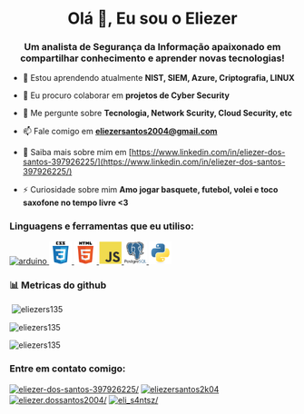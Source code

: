 <h1 align="center">Olá 👋, Eu sou o Eliezer</h1>
<h3 align="center">Um analista de Segurança da Informação apaixonado em compartilhar conhecimento e aprender novas tecnologias!</h3>


- 🌱 Estou aprendendo atualmente **NIST, SIEM, Azure, Criptografia, LINUX**

- 👯 Eu procuro colaborar em **projetos de Cyber Security**

- 💬 Me pergunte sobre **Tecnologia, Network Scurity, Cloud Security, etc**

- 📫 Fale comigo em **eliezersantos2004@gmail.com**

- 📄 Saiba mais sobre mim em [https://www.linkedin.com/in/eliezer-dos-santos-397926225/](https://www.linkedin.com/in/eliezer-dos-santos-397926225/)

- ⚡ Curiosidade sobre mim **Amo jogar basquete, futebol, volei e toco saxofone no tempo livre <3**

<h3 align="left">Linguagens e ferramentas que eu utiliso:</h3>
<p align="left"> <a href="https://www.arduino.cc/" target="_blank" rel="noreferrer"> <img src="https://cdn.worldvectorlogo.com/logos/arduino-1.svg" alt="arduino" width="40" height="40"/> </a> <a href="https://www.w3schools.com/css/" target="_blank" rel="noreferrer"> <img src="https://raw.githubusercontent.com/devicons/devicon/master/icons/css3/css3-original-wordmark.svg" alt="css3" width="40" height="40"/> </a> <a href="https://www.w3.org/html/" target="_blank" rel="noreferrer"> <img src="https://raw.githubusercontent.com/devicons/devicon/master/icons/html5/html5-original-wordmark.svg" alt="html5" width="40" height="40"/> </a> <a href="https://developer.mozilla.org/en-US/docs/Web/JavaScript" target="_blank" rel="noreferrer"> <img src="https://raw.githubusercontent.com/devicons/devicon/master/icons/javascript/javascript-original.svg" alt="javascript" width="40" height="40"/> </a> <a href="https://www.postgresql.org" target="_blank" rel="noreferrer"> <img src="https://raw.githubusercontent.com/devicons/devicon/master/icons/postgresql/postgresql-original-wordmark.svg" alt="postgresql" width="40" height="40"/> </a> <a href="https://www.python.org" target="_blank" rel="noreferrer"> <img src="https://raw.githubusercontent.com/devicons/devicon/master/icons/python/python-original.svg" alt="python" width="40" height="40"/> </a> </p>

<h3 align="left">📊 Metricas do github</h3>
<p>&nbsp;<img align="center" src="https://github-readme-stats.vercel.app/api?username=eliezers135&show_icons=true&locale=en" alt="eliezers135" /></p>

<p><img align="center" src="https://github-readme-streak-stats.herokuapp.com/?user=eliezers135&" alt="eliezers135" /></p>

<p align="left"> <img src="https://komarev.com/ghpvc/?username=eliezers135&label=Profile%20views&color=0e75b6&style=flat" alt="eliezers135" /> </p>

<h3 align="left">Entre em contato comigo:</h3>

<p align="left">
<a href="https://linkedin.com/in/eliezer-dos-santos-397926225/" target="blank"><img align="center" src="https://raw.githubusercontent.com/rahuldkjain/github-profile-readme-generator/master/src/images/icons/Social/linked-in-alt.svg" alt="eliezer-dos-santos-397926225/" height="30" width="40" /></a>
<a href="https://kaggle.com/eliezersantos2k04" target="blank"><img align="center" src="https://raw.githubusercontent.com/rahuldkjain/github-profile-readme-generator/master/src/images/icons/Social/kaggle.svg" alt="eliezersantos2k04" height="30" width="40" /></a>
<a href="https://fb.com/eliezer.dossantos2004/" target="blank"><img align="center" src="https://raw.githubusercontent.com/rahuldkjain/github-profile-readme-generator/master/src/images/icons/Social/facebook.svg" alt="eliezer.dossantos2004/" height="30" width="40" /></a>
<a href="https://instagram.com/eli_s4ntsz/" target="blank"><img align="center" src="https://raw.githubusercontent.com/rahuldkjain/github-profile-readme-generator/master/src/images/icons/Social/instagram.svg" alt="eli_s4ntsz/" height="30" width="40" /></a>
</p>


<!--
<p align="left"> <a href="https://github.com/ryo-ma/github-profile-trophy"><img src="https://github-profile-trophy.vercel.app/?username=eliezers135" alt="eliezers135" /></a> </p> 

-->
